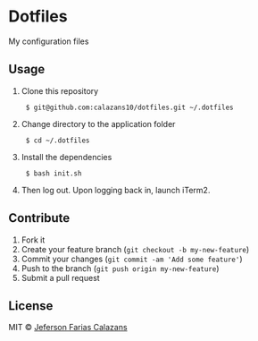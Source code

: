 # Dotfiles

My configuration files

## Usage

1. Clone this repository

        $ git@github.com:calazans10/dotfiles.git ~/.dotfiles

2. Change directory to the application folder

        $ cd ~/.dotfiles

3. Install the dependencies

        $ bash init.sh

4. Then log out. Upon logging back in, launch iTerm2.

## Contribute

1. Fork it
2. Create your feature branch (`git checkout -b my-new-feature`)
3. Commit your changes (`git commit -am 'Add some feature'`)
4. Push to the branch (`git push origin my-new-feature`)
5. Submit a pull request

## License

MIT © [Jeferson Farias Calazans](http://calazans10.com)
